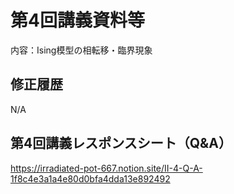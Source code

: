 #  第4回講義資料等
内容：Ising模型の相転移・臨界現象

## 修正履歴
N/A
## 第4回講義レスポンスシート（Q&A）
https://irradiated-pot-667.notion.site/II-4-Q-A-1f8c4e3a1a4e80d0bfa4dda13e892492

